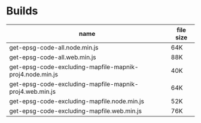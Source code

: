 # Builds
| name | file size |
| ---- | --------- |
| get-epsg-code-all.node.min.js | 64K |
| get-epsg-code-all.web.min.js | 88K |
| get-epsg-code-excluding-mapfile-mapnik-proj4.node.min.js | 40K |
| get-epsg-code-excluding-mapfile-mapnik-proj4.web.min.js | 64K |
| get-epsg-code-excluding-mapfile.node.min.js | 52K |
| get-epsg-code-excluding-mapfile.web.min.js | 76K |
